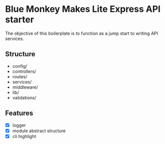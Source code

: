 # Blue Monkey Makes Lite Express API starter 

The objective of this boilerplate is to function as a jump start to writing API services. 

## Structure 

- config/
- controllers/
- routes/
- services/
- middleware/
- lib/
- validations/


## Features 

- [x] logger 
- [x] module abstract structure
- [x] cli highlight
